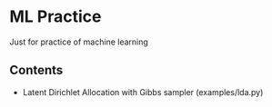 # ML Practice
Just for practice of machine learning

## Contents
- Latent Dirichlet Allocation with Gibbs sampler (examples/lda.py)
